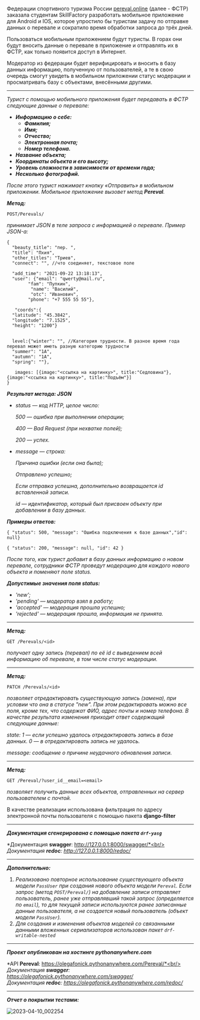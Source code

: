 Федерации спортивного туризма России [pereval.online](https://pereval.online) (далее - ФСТР) заказала студентам SkillFactory разработать мобильное приложение для Android и IOS, которое упростило бы туристам задачу по отправке данных о перевале и сократило время обработки запроса до трёх дней.

Пользоваться мобильным приложением будут туристы. В горах они будут вносить данные о перевале в приложение и отправлять их в ФСТР, как только появится доступ в Интернет.

Модератор из федерации будет верифицировать и вносить в базу данных информацию, полученную от пользователей, а те в свою очередь смогут увидеть в мобильном приложении статус модерации и просматривать базу с объектами, внесёнными другими.

___

*Турист с помощью мобильного приложения будет передавать в ФСТР следующие данные о перевале:*
+ ***Информацию о себе:***
  + ***Фамилия;***
  + ***Имя;***
  + ***Отчество;***
  + ***Электронная почта;***
  + ***Номер телефона.***
+ ***Название объекта;***
+ ***Координаты объекта и его высоту;***
+ ***Уровень сложности в зависимости от времени года;***
+ ***Несколько фотографий.***

*После этого турист нажимает кнопку «Отправить» в мобильном приложении. Мобильное приложение вызовет метод **Pereval**.*


 ***Метод:***
 
```
POST/Perevals/
```
 
 *принимает JSON в теле запроса с информацией о перевале. Пример JSON-а:*

```
{
  "beauty_title": "пер. ",
  "title": "Пхия",
  "other_titles": "Триев",
  "connect": "", //что соединяет, текстовое поле
 
  "add_time": "2021-09-22 13:18:13",
  "user": {"email": "qwerty@mail.ru", 		
        "fam": "Пупкин",
		 "name": "Василий",
		 "otc": "Иванович",
        "phone": "+7 555 55 55"}, 
 
   "coords":{
  "latitude": "45.3842",
  "longitude": "7.1525",
  "height": "1200"}
 
 
  level:{"winter": "", //Категория трудности. В разное время года перевал может иметь разную категорию трудности
  "summer": "1А",
  "autumn": "1А",
  "spring": ""},
 
   images: [{image:"<ссылка на картинку>", title:"Седловина"}, {image:"<ссылка на картинку>", title:"Подъём"}]
}
```

***Результат метода: JSON***

+ *status — код HTTP, целое число:*
 
    *500 — ошибка при выполнении операции;*
    
    *400 — Bad Request (при нехватке полей);*
    
    *200 — успех.*
    
+ *message — строка:*

   *Причина ошибки (если она была);*
    
    *Отправлено успешно;*
    
    *Если отправка успешна, дополнительно возвращается id вставленной записи.*
    
    *id — идентификатор, который был присвоен объекту при добавлении в базу данных.*
    
    
***Примеры oтветов:***

`{ "status": 500, "message": "Ошибка подключения к базе данных","id": null}`

`{ "status": 200, "message": null, "id": 42 }`


*После того, как турист добавит в базу данных информацию о новом перевале, сотрудники ФСТР проведут модерацию для каждого нового объекта и поменяют поле status.*

***Допустимые значения поля status:***

+ *'new';*
+ *'pending' — модератор взял в работу;*
+ *'accepted'  — модерация прошла успешно;*
+ *'rejected' — модерация прошла, информация не принята.*


______

 ***Метод:*** 

```
GET /Perevals/<id>
```
*получает одну запись (перевал) по её id с выведением всей информацию об перевале, в том числе статус модерации.*

____

***Метод:***

```
PATCH /Perevals/<id>
```

*позволяет отредактировать существующую запись (замена), при условии что она в статусе "new". При этом редактировать можно все поля, кроме тех, что содержат ФИО, адрес почты и номер телефона. В качестве результата изменения приходит ответ содержащий следующие данные:*

 *state:*
     *1 — если успешно удалось отредактировать запись в базе данных.*
     *0 — в отредактировать запись не удалось.*
    
 *message: сообщение о причине неудачного обновления записи.*
 
_____

***Метод:***
   
```
GET /Pereval/?user_id__email=<email>
```

*позволяет получить данные всех объектов, отправленных на сервер пользователем с почтой.* 

В качестве реализации использована фильтрация по адресу электронной почты пользователя с помощью пакета **django-filter**

______


***Документация сгенерирована с помощью пакета `drf-yasg`*** 

*Документация **swagger**: http://127.0.0.1:8000/swagger/*<br/>
*Документация **redoc**: http://127.0.0.1:8000/redoc/*

______

***Дополнительно:***

1. *Реализовано повторное использование существующего объекта модели `PassUser` при создания нового объекта модели `Pereval`. Если запрос (метод `POST/Pereval/`) на добавление записи отправляет пользователь, ранее уже отправлявший такой запрос (определяется по `email`), то для текущей записи используются ранее записанные данные пользователя, а не создается новый пользователь (объект модели `PassUser`).* 
2. *Для создания и изменения объектов моделей со связанными данными вложенных сериализаторов использован пакет `drf-writable-nested`*

_______

***Проект опубликован на хостинге pythonanywhere.com***

*API **Pereval**: https://olegafonick.pythonanywhere.com/Pereval/*<br/>
*Документация **swagger**: https://olegafonick.pythonanywhere.com/swagger/<br/>*
*Документация **redoc**: https://olegafonick.pythonanywhere.com/redoc/*

______

***Отчет о покрытии тестами:***


![2023-04-10_002254](https://user-images.githubusercontent.com/108303572/230792571-f0b5e03c-b6cd-4263-87a1-b8fb9ab071a4.jpg)
